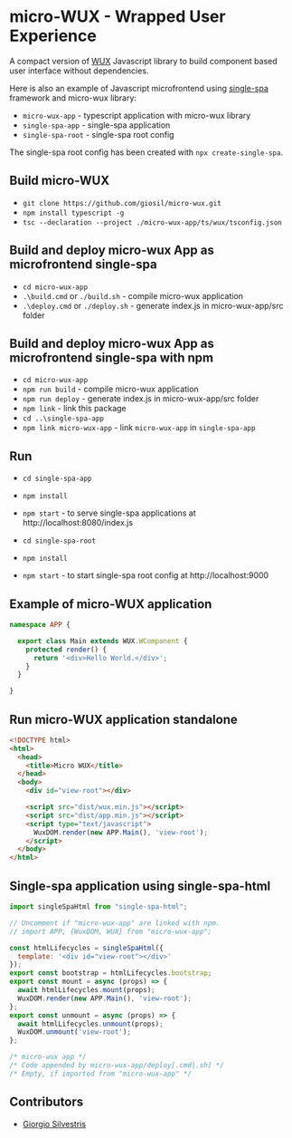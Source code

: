 # micro-WUX - Wrapped User Experience 

A compact version of [WUX](https://github.com/giosil/wux) Javascript library to build component based user interface without dependencies.

Here is also an example of Javascript microfrontend using [single-spa](https://single-spa.js.org/) framework and micro-wux library:

- `micro-wux-app`   - typescript application with micro-wux library
- `single-spa-app`  - single-spa application
- `single-spa-root` - single-spa root config 

The single-spa root config has been created with `npx create-single-spa`.

## Build micro-WUX

- `git clone https://github.com/giosil/micro-wux.git`
- `npm install typescript -g`
- `tsc --declaration --project ./micro-wux-app/ts/wux/tsconfig.json`

## Build and deploy micro-wux App as microfrontend single-spa

- `cd micro-wux-app`
- `.\build.cmd`  or `./build.sh`  - compile micro-wux application
- `.\deploy.cmd` or `./deploy.sh` - generate index.js in micro-wux-app/src folder

## Build and deploy micro-wux App as microfrontend single-spa with npm

- `cd micro-wux-app`
- `npm run build`  - compile micro-wux application
- `npm run deploy` - generate index.js in micro-wux-app/src folder
- `npm link` - link this package
- `cd ..\single-spa-app`
- `npm link micro-wux-app` - link `micro-wux-app` in `single-spa-app`

## Run

- `cd single-spa-app`
- `npm install`
- `npm start` - to serve single-spa applications at http://localhost:8080/index.js

- `cd single-spa-root`
- `npm install`
- `npm start` - to start single-spa root config at http://localhost:9000

## Example of micro-WUX application

```typescript
namespace APP {

  export class Main extends WUX.WComponent {
    protected render() {
      return '<div>Hello World.</div>';
    }
  }

}
```

## Run micro-WUX application standalone

```html
<!DOCTYPE html>
<html>
  <head>
    <title>Micro WUX</title>
  </head>
  <body>
    <div id="view-root"></div>

    <script src="dist/wux.min.js"></script>
    <script src="dist/app.min.js"></script>
    <script type="text/javascript">
      WuxDOM.render(new APP.Main(), 'view-root');
    </script>
  </body>
</html>
```

## Single-spa application using single-spa-html

```javascript
import singleSpaHtml from "single-spa-html";

// Uncomment if "micro-wux-app" are linked with npm.
// import APP, {WuxDOM, WUX} from "micro-wux-app";

const htmlLifecycles = singleSpaHtml({
  template: '<div id="view-root"></div>'
});
export const bootstrap = htmlLifecycles.bootstrap;
export const mount = async (props) => {
  await htmlLifecycles.mount(props);
  WuxDOM.render(new APP.Main(), 'view-root');
};
export const unmount = async (props) => {
  await htmlLifecycles.unmount(props);
  WuxDOM.unmount('view-root');
};

/* micro-wux app */
/* Code appended by micro-wux-app/deploy[.cmd|.sh] */
/* Empty, if imported from "micro-wux-app" */
```

## Contributors

* [Giorgio Silvestris](https://github.com/giosil)
